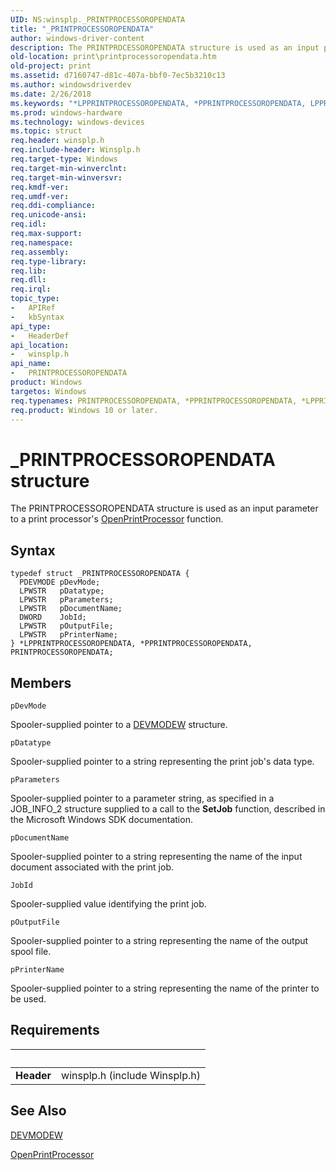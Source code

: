 ```yaml
---
UID: NS:winsplp._PRINTPROCESSOROPENDATA
title: "_PRINTPROCESSOROPENDATA"
author: windows-driver-content
description: The PRINTPROCESSOROPENDATA structure is used as an input parameter to a print processor's OpenPrintProcessor function.
old-location: print\printprocessoropendata.htm
old-project: print
ms.assetid: d7160747-d81c-407a-bbf0-7ec5b3210c13
ms.author: windowsdriverdev
ms.date: 2/26/2018
ms.keywords: "*LPPRINTPROCESSOROPENDATA, *PPRINTPROCESSOROPENDATA, LPPRINTPROCESSOROPENDATA, LPPRINTPROCESSOROPENDATA structure pointer [Print Devices], PPRINTPROCESSOROPENDATA, PPRINTPROCESSOROPENDATA structure pointer [Print Devices], PRINTPROCESSOROPENDATA, PRINTPROCESSOROPENDATA structure [Print Devices], _PRINTPROCESSOROPENDATA, print.printprocessoropendata, spoolfnc_d24c3eae-da3e-473a-bd25-5ec09d23fe89.xml, winsplp/LPPRINTPROCESSOROPENDATA, winsplp/PPRINTPROCESSOROPENDATA, winsplp/PRINTPROCESSOROPENDATA"
ms.prod: windows-hardware
ms.technology: windows-devices
ms.topic: struct
req.header: winsplp.h
req.include-header: Winsplp.h
req.target-type: Windows
req.target-min-winverclnt: 
req.target-min-winversvr: 
req.kmdf-ver: 
req.umdf-ver: 
req.ddi-compliance: 
req.unicode-ansi: 
req.idl: 
req.max-support: 
req.namespace: 
req.assembly: 
req.type-library: 
req.lib: 
req.dll: 
req.irql: 
topic_type:
-	APIRef
-	kbSyntax
api_type:
-	HeaderDef
api_location:
-	winsplp.h
api_name:
-	PRINTPROCESSOROPENDATA
product: Windows
targetos: Windows
req.typenames: PRINTPROCESSOROPENDATA, *PPRINTPROCESSOROPENDATA, *LPPRINTPROCESSOROPENDATA
req.product: Windows 10 or later.
---
```


# _PRINTPROCESSOROPENDATA structure
The PRINTPROCESSOROPENDATA structure is used as an input parameter to a print processor's <a href="https://msdn.microsoft.com/library/windows/hardware/ff559604">OpenPrintProcessor</a> function.

## Syntax
```
typedef struct _PRINTPROCESSOROPENDATA {
  PDEVMODE pDevMode;
  LPWSTR   pDatatype;
  LPWSTR   pParameters;
  LPWSTR   pDocumentName;
  DWORD    JobId;
  LPWSTR   pOutputFile;
  LPWSTR   pPrinterName;
} *LPPRINTPROCESSOROPENDATA, *PPRINTPROCESSOROPENDATA, PRINTPROCESSOROPENDATA;
```

## Members


`pDevMode`

Spooler-supplied pointer to a <a href="https://msdn.microsoft.com/library/windows/hardware/ff552837">DEVMODEW</a> structure.

`pDatatype`

Spooler-supplied pointer to a string representing the print job's data type.

`pParameters`

Spooler-supplied pointer to a parameter string, as specified in a JOB_INFO_2 structure supplied to a call to the <b>SetJob</b> function, described in the Microsoft Windows SDK documentation.

`pDocumentName`

Spooler-supplied pointer to a string representing the name of the input document associated with the print job.

`JobId`

Spooler-supplied value identifying the print job.

`pOutputFile`

Spooler-supplied pointer to a string representing the name of the output spool file.

`pPrinterName`

Spooler-supplied pointer to a string representing the name of the printer to be used.


## Requirements
| &nbsp; | &nbsp; |
| ---- |:---- |
| **Header** | winsplp.h (include Winsplp.h) |

## See Also

<a href="https://msdn.microsoft.com/library/windows/hardware/ff552837">DEVMODEW</a>



<a href="https://msdn.microsoft.com/library/windows/hardware/ff559604">OpenPrintProcessor</a>